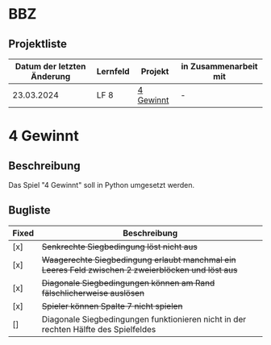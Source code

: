 # BBZ

## Projektliste

| Datum der letzten Änderung | Lernfeld | Projekt | in Zusammenarbeit mit |
|----------------------------|----------|---------|-----------------------|
| 23.03.2024 | LF 8 | [4 Gewinnt](#4-Gewinnt) | -

# 4 Gewinnt

## Beschreibung
Das Spiel "4 Gewinnt" soll in Python umgesetzt werden.


## Bugliste

| Fixed | Beschreibung |
|-------|--------------|
| [x]    | <s>Senkrechte Siegbedingung löst nicht aus</s> |
| [x]    | <s>Waagerechte Siegbedingung erlaubt manchmal ein Leeres Feld zwischen 2 zweierblöcken und löst aus</s> |
| [x]    | <s>Diagonale Siegbedingungen können am Rand fälschlicherweise auslösen</s> |
| [x]    | <s>Spieler können Spalte 7 nicht spielen</s> |
| []     | Diagonale Siegbedingungen funktionieren nicht in der rechten Hälfte des Spielfeldes |
